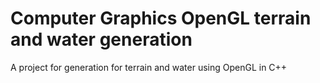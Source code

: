 # Computer Graphics OpenGL terrain and water generation

A project for generation for terrain and water using OpenGL in C++ 